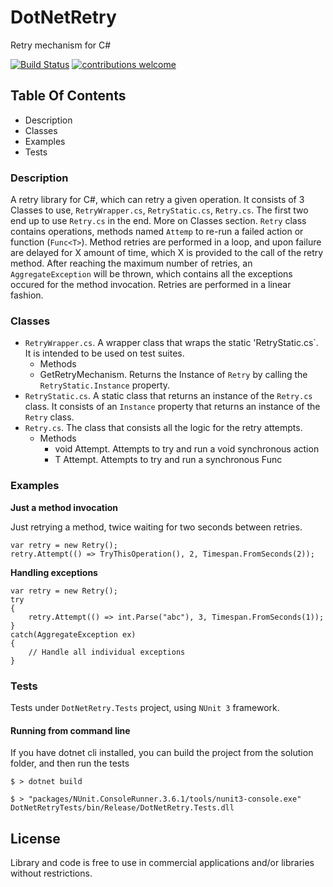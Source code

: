 ﻿# DotNetRetry
Retry mechanism for C#

[![Build Status](https://travis-ci.org/gdyrrahitis/dotnet-retry.svg?branch=master)](https://travis-ci.org/gdyrrahitis/dotnet-retry)
[![contributions welcome](https://img.shields.io/badge/contributions-welcome-brightgreen.svg?style=flat)](https://github.com/gdyrrahitis/dotnet-retry)

## Table Of Contents
* Description
* Classes
* Examples
* Tests

### Description
A retry library for C#, which can retry a given operation.
It consists of 3 Classes to use, `RetryWrapper.cs`, `RetryStatic.cs`, `Retry.cs`. The first two end up to use `Retry.cs` in the end. More on Classes section.
`Retry` class contains operations, methods named `Attemp` to re-run a failed action or function (`Func<T>`). Method retries are performed in a loop, and upon failure are delayed for X amount of time, which X is provided to the call of the retry method. After reaching the maximum number of retries, an `AggregateException` will be thrown, which contains all the exceptions occured for the method invocation.
Retries are performed in a linear fashion.

### Classes
* `RetryWrapper.cs`. A wrapper class that wraps the static 'RetryStatic.cs`. It is intended to be used on test suites.
  *  Methods
    * GetRetryMechanism. Returns the Instance of `Retry` by calling the `RetryStatic.Instance` property.
* `RetryStatic.cs`. A static class that returns an instance of the `Retry.cs` class. It consists of an `Instance` property that returns an instance of the `Retry` class.
* `Retry.cs`. The class that consists all the logic for the retry attempts.
  * Methods
    * void Attempt. Attempts to try and run a void synchronous action
    * T Attempt<T>. Attempts to try and run a synchronous Func<T>

### Examples
**Just a method invocation**

Just retrying a method, twice waiting for two seconds between retries.
```
var retry = new Retry();
retry.Attempt(() => TryThisOperation(), 2, Timespan.FromSeconds(2));
```

**Handling exceptions**
```
var retry = new Retry();
try 
{
    retry.Attempt(() => int.Parse("abc"), 3, Timespan.FromSeconds(1));
}
catch(AggregateException ex) 
{
    // Handle all individual exceptions
}
```

### Tests
Tests under `DotNetRetry.Tests` project, using `NUnit 3` framework.

#### Running from command line
If you have dotnet cli installed, you can build the project from the solution folder, and then run the tests
```
$ > dotnet build

$ > "packages/NUnit.ConsoleRunner.3.6.1/tools/nunit3-console.exe" DotNetRetryTests/bin/Release/DotNetRetry.Tests.dll
```
## License
Library and code is free to use in commercial applications and/or libraries without restrictions.